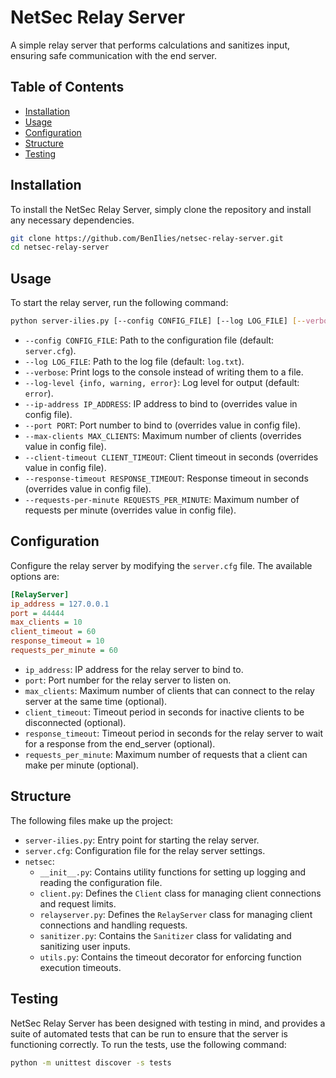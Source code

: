 # NetSec Relay Server

A simple relay server that performs calculations and sanitizes input, ensuring safe communication with the end server.

## Table of Contents

- [Installation](#installation)
- [Usage](#usage)
- [Configuration](#configuration)
- [Structure](#structure)
- [Testing](#testing)

## Installation

To install the NetSec Relay Server, simply clone the repository and install any necessary dependencies.

```bash
git clone https://github.com/BenIlies/netsec-relay-server.git
cd netsec-relay-server
```

## Usage

To start the relay server, run the following command:

```bash
python server-ilies.py [--config CONFIG_FILE] [--log LOG_FILE] [--verbose] [--log-level {info, warning, error}] [--ip-address IP_ADDRESS] [--port PORT] [--max-clients MAX_CLIENTS] [--client-timeout CLIENT_TIMEOUT] [--response-timeout RESPONSE_TIMEOUT] [--requests-per-minute REQUESTS_PER_MINUTE]
```

- `--config CONFIG_FILE`: Path to the configuration file (default: `server.cfg`).
- `--log LOG_FILE`: Path to the log file (default: `log.txt`).
- `--verbose`: Print logs to the console instead of writing them to a file.
- `--log-level {info, warning, error}`: Log level for output (default: `error`).
- `--ip-address IP_ADDRESS`: IP address to bind to (overrides value in config file).
- `--port PORT`: Port number to bind to (overrides value in config file).
- `--max-clients MAX_CLIENTS`: Maximum number of clients (overrides value in config file).
- `--client-timeout CLIENT_TIMEOUT`: Client timeout in seconds (overrides value in config file).
- `--response-timeout RESPONSE_TIMEOUT`: Response timeout in seconds (overrides value in config file).
- `--requests-per-minute REQUESTS_PER_MINUTE`: Maximum number of requests per minute (overrides value in config file).

## Configuration

Configure the relay server by modifying the `server.cfg` file. The available options are:

```ini
[RelayServer]
ip_address = 127.0.0.1
port = 44444
max_clients = 10
client_timeout = 60
response_timeout = 10
requests_per_minute = 60
```

- `ip_address`: IP address for the relay server to bind to.
- `port`: Port number for the relay server to listen on.
- `max_clients`: Maximum number of clients that can connect to the relay server at the same time (optional).
- `client_timeout`: Timeout period in seconds for inactive clients to be disconnected (optional).
- `response_timeout`: Timeout period in seconds for the relay server to wait for a response from the end_server (optional).
- `requests_per_minute`: Maximum number of requests that a client can make per minute (optional).

## Structure

The following files make up the project:

- `server-ilies.py`: Entry point for starting the relay server.
- `server.cfg`: Configuration file for the relay server settings.
- `netsec`:
  - `__init__.py`: Contains utility functions for setting up logging and reading the configuration file.
  - `client.py`: Defines the `Client` class for managing client connections and request limits.
  - `relayserver.py`: Defines the `RelayServer` class for managing client connections and handling requests.
  - `sanitizer.py`: Contains the `Sanitizer` class for validating and sanitizing user inputs.
  - `utils.py`: Contains the timeout decorator for enforcing function execution timeouts.

## Testing

NetSec Relay Server has been designed with testing in mind, and provides a suite of automated tests that can be run to ensure that the server is functioning correctly. To run the tests, use the following command:

```bash
python -m unittest discover -s tests
```